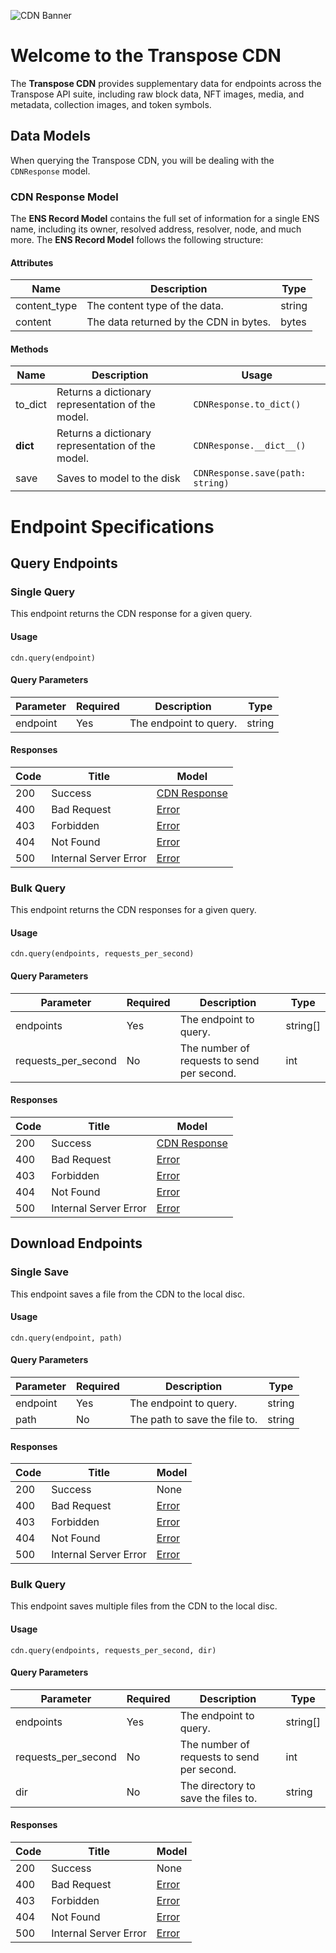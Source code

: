 ![CDN Banner](https://files.readme.io/109da16-TRSP_DocBanner_CDN2.png)
# Welcome to the Transpose CDN

The **Transpose CDN** provides supplementary data for endpoints across the Transpose API suite, including raw block data, NFT images, media, and metadata, collection images, and token symbols.

## Data Models
When querying the Transpose CDN, you will be dealing with the ``CDNResponse`` model.

### CDN Response Model
The **ENS Record Model** contains the full set of information for a single ENS name, including its owner, resolved address, resolver, node, and much more. The **ENS Record Model** follows the following structure: 

#### Attributes

| Name         | Description                            | Type   |
| ------------ | -------------------------------------- | ------ |
| content_type | The content type of the data.          | string |
| content      | The data returned by the CDN in bytes. | bytes  |

#### Methods

| Name     | Description                                       | Usage                            |
| -------- | ------------------------------------------------- | -------------------------------- |
| to_dict  | Returns a dictionary representation of the model. | `CDNResponse.to_dict()`          |
| __dict__ | Returns a dictionary representation of the model. | `CDNResponse.__dict__()`         |
| save     | Saves to model to the disk                        | `CDNResponse.save(path: string)` |



# Endpoint Specifications

## Query Endpoints

### Single Query
This endpoint returns the CDN response for a given query.

#### Usage
```
cdn.query(endpoint)
```

#### Query Parameters
| Parameter | Required | Description            | Type   |
| --------- | -------- | ---------------------- | ------ |
| endpoint  | Yes      | The endpoint to query. | string |

#### Responses
| Code | Title                 | Model                                                                                                          |
| ---- | --------------------- | -------------------------------------------------------------------------------------------------------------- |
| 200  | Success               | [CDN Response](https://github.com/TransposeData/transpose-python-sdk/tree/main/docs/cdn.md#CDN-Response-Model) |
| 400  | Bad Request           | [Error](https://github.com/TransposeData/transpose-python-sdk/blob/main/docs/documentation.md#Error-Classes)   |
| 403  | Forbidden             | [Error](https://github.com/TransposeData/transpose-python-sdk/blob/main/docs/documentation.md#Error-Classes)   |
| 404  | Not Found             | [Error](https://github.com/TransposeData/transpose-python-sdk/blob/main/docs/documentation.md#Error-Classes)   |
| 500  | Internal Server Error | [Error](https://github.com/TransposeData/transpose-python-sdk/blob/main/docs/documentation.md#Error-Classes)   |


### Bulk Query
This endpoint returns the CDN responses for a given query.

#### Usage
```
cdn.query(endpoints, requests_per_second)
```

#### Query Parameters
| Parameter           | Required | Description                                | Type     |
| ------------------- | -------- | ------------------------------------------ | -------- |
| endpoints           | Yes      | The endpoint to query.                     | string[] |
| requests_per_second | No       | The number of requests to send per second. | int      |

#### Responses
| Code | Title                 | Model                                                                                                          |
| ---- | --------------------- | -------------------------------------------------------------------------------------------------------------- |
| 200  | Success               | [CDN Response](https://github.com/TransposeData/transpose-python-sdk/tree/main/docs/cdn.md#CDN-Response-Model) |
| 400  | Bad Request           | [Error](https://github.com/TransposeData/transpose-python-sdk/blob/main/docs/documentation.md#Error-Classes)   |
| 403  | Forbidden             | [Error](https://github.com/TransposeData/transpose-python-sdk/blob/main/docs/documentation.md#Error-Classes)   |
| 404  | Not Found             | [Error](https://github.com/TransposeData/transpose-python-sdk/blob/main/docs/documentation.md#Error-Classes)   |
| 500  | Internal Server Error | [Error](https://github.com/TransposeData/transpose-python-sdk/blob/main/docs/documentation.md#Error-Classes)   |


## Download Endpoints

### Single Save
This endpoint saves a file from the CDN to the local disc.

#### Usage
```
cdn.query(endpoint, path)
```

#### Query Parameters
| Parameter | Required | Description            | Type   |
| --------- | -------- | ---------------------- | ------ |
| endpoint  | Yes      | The endpoint to query. | string |
| path      | No      | The path to save the file to. | string |

#### Responses
| Code | Title                 | Model                                                                                                        |
| ---- | --------------------- | ------------------------------------------------------------------------------------------------------------ |
| 200  | Success               | None                                                                                                         |
| 400  | Bad Request           | [Error](https://github.com/TransposeData/transpose-python-sdk/blob/main/docs/documentation.md#Error-Classes) |
| 403  | Forbidden             | [Error](https://github.com/TransposeData/transpose-python-sdk/blob/main/docs/documentation.md#Error-Classes) |
| 404  | Not Found             | [Error](https://github.com/TransposeData/transpose-python-sdk/blob/main/docs/documentation.md#Error-Classes) |
| 500  | Internal Server Error | [Error](https://github.com/TransposeData/transpose-python-sdk/blob/main/docs/documentation.md#Error-Classes) |


### Bulk Query
This endpoint saves multiple files from the CDN to the local disc.

#### Usage
```
cdn.query(endpoints, requests_per_second, dir)
```

#### Query Parameters
| Parameter           | Required | Description                                | Type     |
| ------------------- | -------- | ------------------------------------------ | -------- |
| endpoints           | Yes      | The endpoint to query.                     | string[] |
| requests_per_second | No       | The number of requests to send per second. | int      |
| dir                 | No       | The directory to save the files to.        | string   |

#### Responses
| Code | Title                 | Model                                                                                                        |
| ---- | --------------------- | ------------------------------------------------------------------------------------------------------------ |
| 200  | Success               | None                                                                                                         |
| 400  | Bad Request           | [Error](https://github.com/TransposeData/transpose-python-sdk/blob/main/docs/documentation.md#Error-Classes) |
| 403  | Forbidden             | [Error](https://github.com/TransposeData/transpose-python-sdk/blob/main/docs/documentation.md#Error-Classes) |
| 404  | Not Found             | [Error](https://github.com/TransposeData/transpose-python-sdk/blob/main/docs/documentation.md#Error-Classes) |
| 500  | Internal Server Error | [Error](https://github.com/TransposeData/transpose-python-sdk/blob/main/docs/documentation.md#Error-Classes) |
